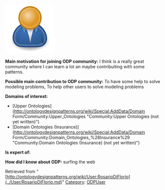 [![Image:ODPUser.png](../images/a/a6/ODPUser.png)](../Image/ODPUser.png.md "Image:ODPUser.png")




  





__Main motivation for joining ODP community:__ I think is a really great community where I can learn a lot an maybe contribuiting with some patterns.


__Possible main contribution to ODP community:__ To have some help to solve modeling problems, To help other users to solve modeling problems


__Domains of interest:__



* [Upper Ontologies](http://ontologydesignpatterns.org/wiki/Special:AddData/Domain Form/Community:Upper_Ontologies "Community:Upper Ontologies (not yet written)")
* [Domain Ontologies (Insurance)](http://ontologydesignpatterns.org/wiki/Special:AddData/Domain Form/Community:Domain_Ontologies_%28Insurance%29 "Community:Domain Ontologies (Insurance) (not yet written)")


__Is expert of:__


  

__How did I know about ODP:__ surfing the web






Retrieved from "[http://ontologydesignpatterns.org/wiki/User:RosarioDiFlorio](../User/RosarioDiFlorio.md)"
 [Category](http://ontologydesignpatterns.org/wiki/Special:Categories "Special:Categories"): [ODPUser](../Category/ODPUser.md "Category:ODPUser")